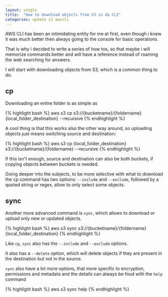 ```yaml
---
layout: single
title:  "How to download objects from S3 in da CLI"
categories: update s3 awscli
---
```

AWS CLI has been an intimidating entity for me at first, even though i knew it was much better then always going to the console for basic operations.

That is why i decided to write a series of how tos, so that maybe i will memorize commands better and will have a reference instead of roaming the web searching for answers.

I will start with downloading objects from S3, which is a common thing to do. 

<!--more-->

## cp
Downloading an entire folder is as simple as 

{% highlight bash %}
    aws s3 cp s3://{bucketname}/{foldername} {local_folder_destination} --recursive
{% endhighlight %}

A cool thing is that this works also the other way around, so uploading objects just means switching source and destination:

{% highlight bash %}
    aws s3 cp {local_folder_destination} s3://{bucketname}/{foldername} --recursive
{% endhighlight %}

If this isn't enough, source and destination can also be both buckets, if copying objects between buckets is needed.

Going deeper into the subjects, to be more selective with what to download the cp command has two options: `--include` and `--exclude`, followed by a quoted string or regex, allow to only select some objects.

## sync
Another more advanced command is `sync`, which allows to download or upload only new or updated objects.

{% highlight bash %}
    aws s3 sync s3://{bucketname}/{foldername} {local_folder_destination}
{% endhighlight %}

Like `cp`, `sync` also has the `--include` and `--exclude` options.

It also has a `--delete` option, which will delete objects if they are present in the destination but not in the source.

`sync` also have a lot more options, that more specific to encryption, permissions and metadata and the details can always be foud with the `help` command

{% highlight bash %}
    aws s3 sync help
{% endhighlight %}